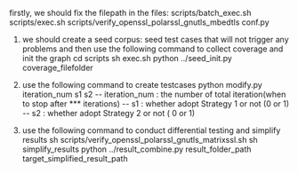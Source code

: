 firstly, we should fix the filepath in the files:
        scripts/batch_exec.sh
        scripts/exec.sh
        scripts/verify_openssl_polarssl_gnutls_mbedtls
        conf.py


1. we should create a seed corpus: seed test cases that will not trigger any problems and then use the following command to collect coverage and init the graph
       cd scripts
       sh exec.sh
       python ../seed_init.py coverage_filefolder

2. use the following command to create testcases
       python modify.py  iteration_num s1 s2
    -- iteration_num : the number of total iteration(when to stop after *** iterations)
    -- s1 : whether adopt Strategy 1 or not (0 or 1)
    -- s2 : whether adopt Strategy 2 or not ( 0 or 1)

3. use the following command to conduct differential testing and simplify results
        sh scripts/verify_openssl_polarssl_gnutls_matrixssl.sh
        sh simplify_results
        python ../result_combine.py result_folder_path target_simplified_result_path